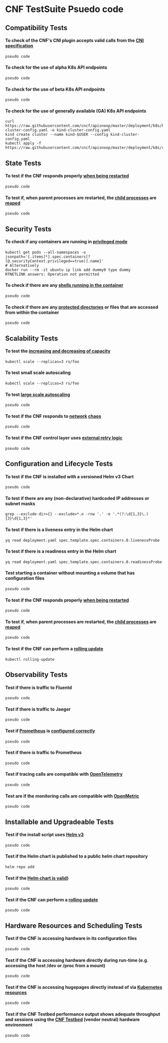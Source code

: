 # CNF TestSuite Psuedo code

## Compatibility Tests

####  To check of the CNF's CNI plugin accepts valid calls from the [CNI specification](https://github.com/containernetworking/cni/blob/master/SPEC.md)
```
pseudo code
```
####  To check for the use of alpha K8s API endpoints
```
pseudo code
```
####  To check for the use of beta K8s API endpoints
```
pseudo code
```
####  To check for the use of generally available (GA) K8s API endpoints
```
curl https://raw.githubusercontent.com/cncf/apisnoop/master/deployment/k8s/kind-cluster-config.yaml -o kind-cluster-config.yaml
kind create cluster --name kind-$USER --config kind-cluster-config.yaml
kubectl apply -f https://raw.githubusercontent.com/cncf/apisnoop/master/deployment/k8s/raiinbow.yaml
```

## State Tests

####  To test if the CNF responds properly [when being restarted](//https://github.com/litmuschaos/litmus)
```
pseudo code
```
####  To test if, when parent processes are restarted, the [child processes](https://github.com/falcosecurity/falco) are [reaped](https://github.com/draios/sysdig-inspect)
```
pseudo code
```

## Security Tests

####  To check if any containers are running in [privileged mode](https://github.com/open-policy-agent/gatekeeper)
```
kubectl get pods --all-namespaces -o jsonpath='{.items[*].spec.containers[?(@.securityContext.privileged==true)].name}'
# Alternatively
docker run --rm -it ubuntu ip link add dummy0 type dummy 
RTNETLINK answers: Operation not permitted
```
####  To check if there are any [shells running in the container](https://github.com/open-policy-agent/gatekeeper)
```
pseudo code
```
#### To check if there are any [protected directories](https://github.com/open-policy-agent/gatekeeper) or files that are accessed from within the container
```
pseudo code
```

## Scalability Tests

####  To test the [increasing and decreasing of capacity](https://kubernetes.io/docs/reference/kubectl/cheatsheet/#scaling-resources)
```
kubectl scale --replicas=3 rs/foo
```
####  To test small scale autoscaling
```
kubectl scale --replicas=3 rs/foo
```
####  To test [large scale autoscaling](https://github.com/cncf/cnf-testbed)
```
pseudo code
```
####  To test if the CNF responds to [network](https://github.com/alexei-led/pumba) [chaos](https://github.com/worstcase/blockade)
```
pseudo code
```

####  To test if the CNF control layer uses [external retry logic](https://github.com/envoyproxy/envoy)
```
pseudo code
```

## Configuration and Lifecycle Tests

####  To test if the CNF is installed with a versioned Helm v3 Chart
```
pseudo code
```
####  To test if there are any (non-declarative) hardcoded IP addresses or subnet masks
```
grep --exclude-dir={} --exclude=*.o -rnw '.' -e '.*(?:\d{1,3}\.){3}\d{1,3}*' 
```
####  To test if there is a liveness entry in the Helm chart
```
yq read deployment.yaml spec.template.spec.containers.0.livenessProbe 
```
####  To test if there is a readiness entry in the Helm chart
```
yq read deployment.yaml spec.template.spec.containers.0.readinessProbe 
```
####  Test starting a container without mounting a volume that has configuration files
```
pseudo code
```
####  To test if the CNF responds properly [when being restarted](//https://github.com/litmuschaos/litmus)
```
pseudo code
```
####  To test if, when parent processes are restarted, the [child processes](https://github.com/falcosecurity/falco) are [reaped](https://github.com/draios/sysdig-inspect)
```
pseudo code
```
####  To test if the CNF can perform a [rolling update](https://kubernetes.io/docs/tasks/run-application/rolling-update-replication-controller/)
```
kubectl rolling-update
```

## Observability Tests

####  Test if there is traffic to Fluentd
```
pseudo code
```
####  Test if there is traffic to Jaeger
```
pseudo code
```
####  Test if [Prometheus](https://github.com/prometheus/prometheus) is [configured correctly](https://prometheus.io/docs/prometheus/latest/configuration/unit_testing_rules/)
```
pseudo code
```
####  Test if there is traffic to Prometheus
```
pseudo code
```
####  Test if tracing calls are compatible with [OpenTelemetry](https://opentracing.io/) 
```
pseudo code
```
####  Test are if the monitoring calls are compatible with [OpenMetric](https://github.com/OpenObservability/OpenMetrics) 
```
pseudo code
```

## Installable and Upgradeable Tests

####  Test if the install script uses [Helm v3](https://github.com/helm/)
```
pseudo code
```
####  Test if the Helm chart is published to a public helm chart repository
```
helm repo add
```
####  Test if the [Helm chart is valid](https://github.com/helm/chart-testing))
```
pseudo code
```
####  Test if the CNF can perform a [rolling update](https://kubernetes.io/docs/tasks/run-application/rolling-update-replication-controller/)
```
pseudo code
```

## Hardware Resources and Scheduling Tests

####  Test if the CNF is accessing hardware in its configuration files
```
pseudo code
```
####  Test if the CNF is accessing hardware directly during run-time (e.g. accessing the host /dev or /proc from a mount)
```
pseudo code
```
####  Test if the CNF is accessing hugepages directly instead of via [Kubernetes resources](https://github.com/cncf/cnf-testbed/blob/c4458634deca5e8ab73adf118eedde32904c8458/examples/use_case/external-packet-filtering-on-k8s-nsm-on-packet/gateway.yaml#L29)
```
pseudo code
```
####  Test if the CNF Testbed performance output shows adequate throughput and sessions using the [CNF Testbed](https://github.com/cncf/cnf-testbed) (vendor neutral) hardware environment
```
pseudo code
```
                                                                                                                                                                                                  
